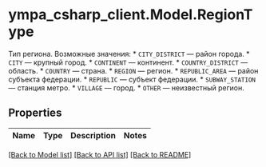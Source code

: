 # ympa_csharp_client.Model.RegionType
Тип региона.  Возможные значения:  * `CITY_DISTRICT` — район города.  * `CITY` — крупный город.  * `CONTINENT` — континент.  * `COUNTRY_DISTRICT` — область.  * `COUNTRY` — страна.  * `REGION` — регион.  * `REPUBLIC_AREA` — район субъекта федерации.  * `REPUBLIC` — субъект федерации.  * `SUBWAY_STATION` — станция метро.  * `VILLAGE` — город.  * `OTHER` — неизвестный регион. 

## Properties

Name | Type | Description | Notes
------------ | ------------- | ------------- | -------------

[[Back to Model list]](../README.md#documentation-for-models) [[Back to API list]](../README.md#documentation-for-api-endpoints) [[Back to README]](../README.md)

